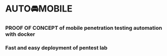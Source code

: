 # AUTO🚘MOBILE
### PROOF OF CONCEPT of mobile penetration testing automation with docker

### Fast and easy deployment of pentest lab

